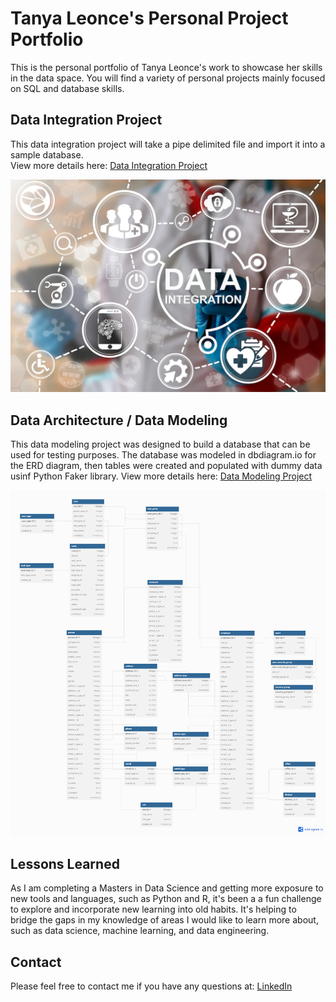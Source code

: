 # Tanya Leonce's Personal Project Portfolio

This is the personal portfolio of Tanya Leonce's work to showcase her skills in the data space. You will find a variety of personal projects mainly focused on SQL and database skills.

## Data Integration Project

This data integration project will take a pipe delimited file and import it into a sample database.<br>
View more details here: [Data Integration Project](https://github.com/tleonce33/portfolio/blob/main/Data%20Integration%20Project/README.md)

<img src="data-integration.png" alt="data integration" width="600"/>

## Data Architecture / Data Modeling

This data modeling project was designed to build a database that can be used for testing purposes. The database was modeled in dbdiagram.io for the ERD diagram, then tables were created and populated with dummy data usinf Python Faker library.
View more details here: [Data Modeling Project](https://github.com/tleonce33/portfolio/blob/main/Data%20Model%20Project/README.md#data-modeling-project)

<img src="ProjectDB.png" alt="Example ERD diagram" width="600"/>

## Lessons Learned

As I am completing a Masters in Data Science and getting more exposure to new tools and languages, such as Python and R, it's been a a fun challenge to explore and incorporate new learning into old habits. It's helping to bridge the gaps in my knowledge of areas I would like to learn more about, such as data science, machine learning, and data engineering.

## Contact

Please feel free to contact me if you have any questions at: [LinkedIn](https://www.linkedin.com/in/tanya-leonce/)
